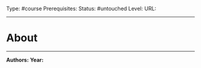 Type: #course
Prerequisites:
Status: #untouched
Level:
URL: 

----
# About





---
**Authors:**
**Year:**
